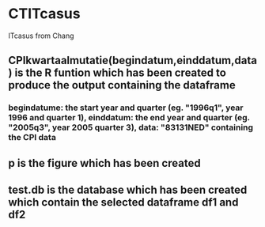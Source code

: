 # CTITcasus
ITcasus from Chang
## CPIkwartaalmutatie(begindatum,einddatum,data) is the R funtion which has been created to produce the output containing the dataframe
### begindatume: the start year and quarter (eg. "1996q1", year 1996 and quarter 1), einddatum: the end year and quarter (eg. "2005q3", year 2005 quarter 3), data: "83131NED" containing the CPI data
## p is the figure which has been created
## test.db is the database which has been created which contain the selected dataframe df1 and df2
